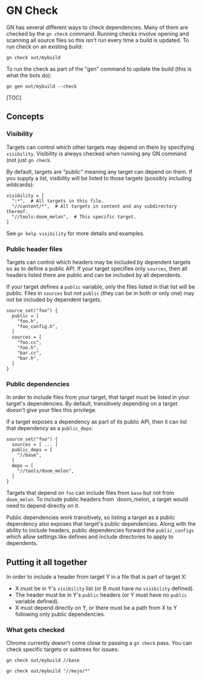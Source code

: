 # GN Check

GN has several different ways to check dependencies. Many of them are checked by
the `gn check` command. Running checks involve opening and scanning all source
files so this isn't run every time a build is updated. To run check on an
existing build:

    gn check out/mybuild

To run the check as part of the "gen" command to update the build (this is what
the bots do):

    gn gen out/mybuild --check

[TOC]

## Concepts

### Visibility

Targets can control which other targets may depend on them by specifying
`visibility`. Visibility is always checked when running any GN command (not just
`gn check`.

By default, targets are "public" meaning any target can depend on them. If you
supply a list, visibility will be listed to those targets (possibly including
wildcards):

```
visibility = [
  ":*",  # All targets in this file.
  "//content/*",  # All targets in content and any subdirectory thereof.
  "//tools:doom_melon",  # This specific target.
]
```

See `gn help visibility` for more details and examples.

### Public header files

Targets can control which headers may be included by dependent targets so as to
define a public API. If your target specifies only `sources`, then all headers
listed there are public and can be included by all dependents.

If your target defines a `public` variable, only the files listed in that list
will be public. Files in `sources` but not `public` (they can be in both or only
one) may not be included by dependent targets.

```
source_set("foo") {
  public = [
    "foo.h",
    "foo_config.h",
  ]
  sources = [
    "foo.cc",
    "foo.h",
    "bar.cc",
    "bar.h",
  ]
}
```

### Public dependencies

In order to include files from your target, that target must be listed in your
target's dependencies. By default, transitively depending on a target doesn't
give your files this privilege.

If a target exposes a dependency as part of its public API, then it can list
that dependency as a `public_deps`:

```
source_set("foo") {
  sources = [ ... ]
  public_deps = [
    "//base",
  ]
  deps = [
    "//tools/doom_melon",
  ]
}
```

Targets that depend on `foo` can include files from `base` but not from
`doom_melon`. To include public headers from `doom\_melon, a target would need
to depend directly on it.

Public dependencies work transitively, so listing a target as a public
dependency also exposes that target's public dependencies. Along with the
ability to include headers, public dependencies forward the `public_configs`
which allow settings like defines and include directories to apply to
dependents.

## Putting it all together

In order to include a header from target Y in a file that is part of target X:

*   X must be in Y's `visibility` list (or B must have no `visibility` defined).
*   The header must be in Y's `public` headers (or Y must have no `public`
    variable defined).
*   X must depend directly on Y, or there must be a path from X to Y following
    only public dependencies.

### What gets checked

Chrome currently doesn't come close to passing a `gn check` pass. You can check
specific targets or subtrees for issues:

    gn check out/mybuild //base

    gn check out/mybuild "//mojo/*"
